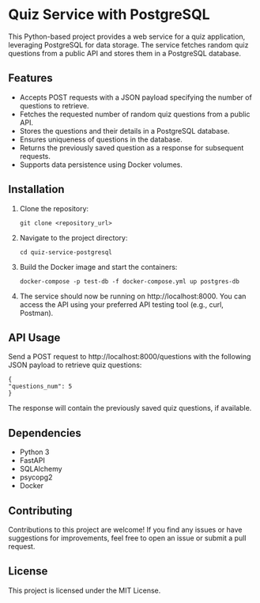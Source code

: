 # Quiz Service with PostgreSQL

This Python-based project provides a web service for a quiz application, leveraging PostgreSQL for data storage. The service fetches random quiz questions from a public API and stores them in a PostgreSQL database.

## Features

- Accepts POST requests with a JSON payload specifying the number of questions to retrieve.
- Fetches the requested number of random quiz questions from a public API.
- Stores the questions and their details in a PostgreSQL database.
- Ensures uniqueness of questions in the database.
- Returns the previously saved question as a response for subsequent requests.
- Supports data persistence using Docker volumes.

## Installation

1. Clone the repository:
   ```
   git clone <repository_url>
   
2. Navigate to the project directory:
    ```
    cd quiz-service-postgresql
   
3. Build the Docker image and start the containers:
    ```
    docker-compose -p test-db -f docker-compose.yml up postgres-db
   
4. The service should now be running on http://localhost:8000. You can access the API using your preferred API testing tool (e.g., curl, Postman).

## API Usage
Send a POST request to http://localhost:8000/questions with the following JSON payload to retrieve quiz questions:

    {
    "questions_num": 5
    }

The response will contain the previously saved quiz questions, if available.

## Dependencies

- Python 3
- FastAPI
- SQLAlchemy
- psycopg2
- Docker 

## Contributing
Contributions to this project are welcome! If you find any issues or have suggestions for improvements, feel free to open an issue or submit a pull request.

## License
This project is licensed under the MIT License.